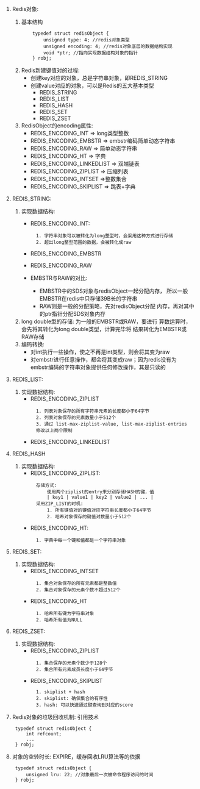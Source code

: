 1. Redis对象:
    1) 基本结构
        ````
            typedef struct redisObject {
                unsigned type: 4; //redis对象类型
                unsigned encoding: 4; //redis对象底层的数据结构实现
                void *ptr; //指向实现数据结构对象的指针
            } robj;
        ````
    2) Redis新建键值对的过程:
        - 创建key对应的对象，总是字符串对象，即REDIS_STRING
        - 创建value对应的对象，可以是Redis的五大基本类型
            - REDIS_STRING
            - REDIS_LIST
            - REDIS_HASH
            - REDIS_SET
            - REDIS_ZSET
    3) RedisObject的encoding属性:
        - REDIS_ENCODING_INT => long类型整数
        - REDIS_ENCODING_EMBSTR => embstr编码简单动态字符串
        - REDIS_ENCODING_RAW => 简单动态字符串
        - REDIS_ENCODING_HT => 字典
        - REDIS_ENCODING_LINKEDLIST => 双端链表
        - REDIS_ENCODING_ZIPLIST => 压缩列表
        - REDIS_ENCODING_INTSET =>整数集合
        - REDIS_ENCODING_SKIPLIST => 跳表+字典
    
2. REDIS_STRING:
    1) 实现数据结构:
        - REDIS_ENCODING_INT:
            
          ````
            1. 字符串对象可以被转化为long整型时，会采用这种方式进行存储
            2. 超出long整型范围的数据，会被转化成raw
          ````
        - REDIS_ENCODING_EMBSTR
        - REDIS_ENCODING_RAW
        - EMBSTR与RAW的对比:
            - EMBSTR中的SDS对象与redisObject一起分配内存，
            所以一般EMBSTR在redis中只存储39B长的字符串
            - RAW则是一般的分配策略，先对redisObject分配
            内存，再对其中的ptr指针分配SDS对象内存
    2) long double型的存储: 为一般的EMBSTR或RAW，要进行
    算数运算时，会先将其转化为long double类型，计算完毕将
    结果转化为EMBSTR或RAW存储
    3) 编码转换:
        - 对int执行一些操作，使之不再是int类型，则会将其变为raw
        - 对embstr进行任意操作，都会将其变成raw；因为redis没有为
        embstr编码的字符串对象提供任何修改操作，其是只读的

3. REDIS_LIST:
    1) 实现数据结构:
        - REDIS_ENCODING_ZIPLIST
          ````
            1. 列表对象保存的所有字符串元素的长度都小于64字节
            2. 列表对象保存的元素数量小于512个
            3. 通过 list-max-ziplist-value, list-max-ziplist-entries
            修改以上两个限制
          ````
        - REDIS_ENCODING_LINKEDLIST
     
4. REDIS_HASH
    1) 实现数据结构:
        - REDIS_ENCODING_ZIPLIST:
          ````
            存储方式:
                使用两个ziplist的entry来分别存储HASH的键，值
                | key1 | value1 | key2 | value2 | ... |
            采用ZIP_LIST的时机:
                1. 所有键值对的键值对应字符串长度都小于64字节
                2. 哈希对象保存的键值对数量小于512个
          ````
        - REDIS_ENCODING_HT:
          ````
            1. 字典中每一个键和值都是一个字符串对象
          ````
       
5. REDIS_SET:
    1) 实现数据结构:
        - REDIS_ENCODING_INTSET
          ````
            1. 集合对象保存的所有元素都是整数值
            2. 集合对象保存的元素个数不超过512个
          ````
        - REDIS_ENCODING_HT
          ````
            1. 哈希所有键为字符串对象
            2. 哈希所有值为NULL
          ````
      
6. REDIS_ZSET:
    1) 实现数据结构:
        - REDIS_ENCODING_ZIPLIST
          ````
            1. 集合保存的元素个数少于128个
            2. 集合所有元素成员长度小于64字节
          ````
        - REDIS_ENCODING_SKIPLIST
          ````
            1. skiplist + hash
            2. skiplist: 确保集合的有序性
            3. hash: 可以快速通过键查询到对应的score
          ````
          
7. Redis对象的垃圾回收机制: 引用技术
   ````
    typedef struct redisObject {
        int refcount;
        ...
    } robj;
   ````
   
8. 对象的空转时长: EXPIRE，缓存回收LRU算法等的依据
   ````
    typedef struct redisObject {
        unsigned lru: 22; //对象最后一次被命令程序访问的时间
    } robj;
   ````